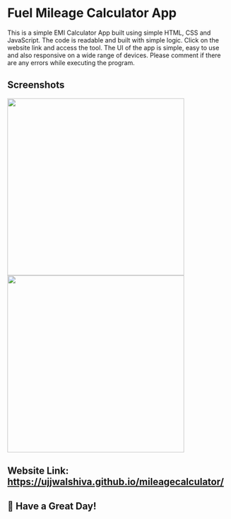# Fuel Mileage Calculator App

This is a simple EMI Calculator App built using simple HTML, CSS and JavaScript. The code is readable and built with simple logic. Click on the website link and access the tool. The UI of the app is simple, easy to use and also responsive on a wide range of devices. Please comment if there are any errors while executing the program. 


## Screenshots

<img src="https://user-images.githubusercontent.com/81429137/130333395-88b714a4-8e23-4466-910e-3e19bd2c3c23.png)" width=400>

<img src="https://user-images.githubusercontent.com/81429137/130333405-97e78d7c-2e8d-424d-811b-ef85e8a112da.png" width=400>
<br>

## Website Link: https://ujjwalshiva.github.io/mileagecalculator/

## 🌈 Have a Great Day!
